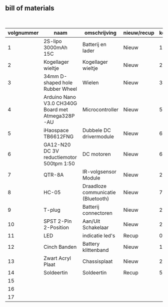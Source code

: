 ## bill of materials
<br />

|volgnummer|naam|omschrijving|nieuw/recup|kostprijs/stuk(€)|aantal|subtotaal|
|----------|----|------------|-----------|---------|------|---------|
|         1|2S-lipo 3000mAh 15C|Batterij en lader|Nieuw|13,89|1|13,89|
|         2|Kogellager wieltje|Kogellager wieltje|Nieuw|2,22|1|2,22|
|         3|34mm D-shaped hole Rubber Wheel|Wielen |Nieuw|3,33|2|6,66|
|         4|Arduino Nano V3.0 CH340G Board met Atmega328P-AU|Microcontroller|Nieuw|5,27|1|5,27|
|         5|iHaospace TB6612FNG|Dubbele DC drivermodule|Nieuw|6,99|1|6,99|
|         6|GA12-N20 DC 3V reductiemotor 500tpm 1:50|DC motoren|Nieuw|6,72 |2|14,44|
|         7|QTR-8A|IR-volgsensor Module|Nieuw|2,49|1|2,49|
|         8|HC-05|Draadloze communicatie (Bluetooth)|Nieuw|7,99|1|7,99|
|         9|T-plug|Batterij connectoren|Nieuw|2,83|1|2,83|
|         10|SPST 2-Pin 2-Position|Aan/Uit Schakelaar|Nieuw|2,20|1|2,20|
|         11|LED|indicatie led's|Recup|0.10|      |/|
|         12| Cinch Banden|Battery klittenband|Nieuw|1,28|1|1,28|
|         13|Zwart Acryl Plaat|Chassisplaat|Nieuw|2,93|1|2,93|
|         14|Soldeertin|Soldeertin|Recup|5,59|1|/|
|         15|    |    |    |    |  |    |
|         16|    |    |    |    |  |    |
|         17|    |    |    |    |  |    |
